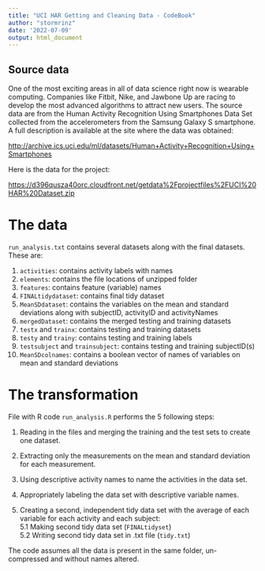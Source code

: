 ```yaml
---
title: "UCI HAR Getting and Cleaning Data - CodeBook"
author: "stormrinz"
date: '2022-07-09'
output: html_document
---
```


## Source data

One of the most exciting areas in all of data science right now is wearable computing. Companies like Fitbit, Nike, and Jawbone Up are racing to develop the most advanced algorithms to attract new users. The source data are from the Human Activity Recognition Using Smartphones Data Set collected from the accelerometers from the Samsung Galaxy S smartphone. A full description is available at the site where the data was obtained:

<http://archive.ics.uci.edu/ml/datasets/Human+Activity+Recognition+Using+Smartphones>

Here is the data for the project:

<https://d396qusza40orc.cloudfront.net/getdata%2Fprojectfiles%2FUCI%20HAR%20Dataset.zip>

# The data

`run_analysis.txt` contains several datasets along with the final datasets. These are:

1.  `activities`: contains activity labels with names
2.  `elements`: contains the file locations of unzipped folder
3.  `features`: contains feature (variable) names
4.  `FINALtidydataset`: contains final tidy dataset
5.  `MeanSDdataset`: contains the variables on the mean and standard deviations along with subjectID, activityID and activityNames
6.  `mergedDataset`: contains the merged testing and training datasets
7.  `testx` and `trainx`: contains testing and training datasets
8.  `testy` and `trainy`: contains testing and training labels
9.  `testsubject` and `trainsubject`: contains testing and training subjectID(s)
10. `MeanSDcolnames`: contains a boolean vector of names of variables on mean and standard deviations

# The transformation

File with R code `run_analysis.R` performs the 5 following steps:

1.  Reading in the files and merging the training and the test sets to create one dataset.

2.  Extracting only the measurements on the mean and standard deviation for each measurement.

3.  Using descriptive activity names to name the activities in the data set.

4.  Appropriately labeling the data set with descriptive variable names.

5.  Creating a second, independent tidy data set with the average of each variable for each activity and each subject:\
    5.1 Making second tidy data set (`FINALtidyset`)\
    5.2 Writing second tidy data set in .txt file (`tidy.txt`)

The code assumes all the data is present in the same folder, un-compressed and without names altered.
